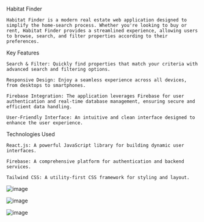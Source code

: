 Habitat Finder

    Habitat Finder is a modern real estate web application designed to simplify the home-search process. Whether you're looking to buy or rent, Habitat Finder provides a streamlined experience, allowing users to browse, search, and filter properties according to their preferences.

Key Features

    Search & Filter: Quickly find properties that match your criteria with advanced search and filtering options.
  
    Responsive Design: Enjoy a seamless experience across all devices, from desktops to smartphones.
    
    Firebase Integration: The application leverages Firebase for user authentication and real-time database management, ensuring secure and efficient data handling.
    
    User-Friendly Interface: An intuitive and clean interface designed to enhance the user experience.

Technologies Used

    React.js: A powerful JavaScript library for building dynamic user interfaces.
    
    Firebase: A comprehensive platform for authentication and backend services.
    
    Tailwind CSS: A utility-first CSS framework for styling and layout.


  ![image](https://github.com/user-attachments/assets/8d509533-8efc-4d4e-99f9-01d516c7bb87)

  ![image](https://github.com/user-attachments/assets/a8b481f4-1da5-4cce-ac09-e0e3d48aa6b1)

  ![image](https://github.com/user-attachments/assets/37c9370c-b382-40f0-b16d-5fa0d9dfe535)


